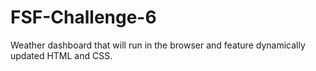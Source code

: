 # FSF-Challenge-6
Weather dashboard that will run in the browser and feature dynamically updated HTML and CSS.
